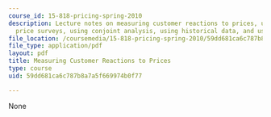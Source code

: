 ```yaml
---
course_id: 15-818-pricing-spring-2010
description: Lecture notes on measuring customer reactions to prices, uncontrolled
  price surveys, using conjoint analysis, using historical data, and using field experiments.
file_location: /coursemedia/15-818-pricing-spring-2010/59dd681ca6c787b8a7a5f669974b0f77_MIT15_818S10_lec04.pdf
file_type: application/pdf
layout: pdf
title: Measuring Customer Reactions to Prices
type: course
uid: 59dd681ca6c787b8a7a5f669974b0f77

---
```

None
